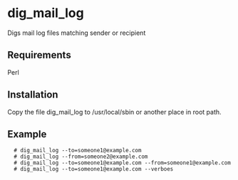# dig_mail_log
Digs mail log files matching sender or recipient

## Requirements

Perl

## Installation

Copy the file dig\_mail\_log to /usr/local/sbin or another place in root path.

## Example

```
  # dig_mail_log --to=someone1@example.com
  # dig_mail_log --from=someone2@example.com
  # dig_mail_log --to=someone1@example.com --from=someone1@example.com
  # dig_mail_log --to=someone1@example.com --verboes
```

